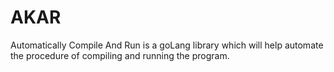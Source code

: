 # AKAR
Automatically Compile And Run is a goLang library which will help automate the procedure of compiling and running the program.
